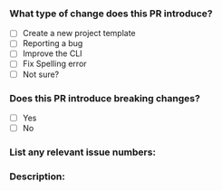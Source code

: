 <!--

Thanks a lot for your interest in contributing to create-fullstack-app! 🎉

Please first discuss the change you wish to make via issue before making a change. It might avoid a waste of your time.

Before submitting your contribution, please take a moment to review this document:
https://github.com/Divlo/create-fullstack-app/blob/master/.github/CONTRIBUTING.md

Please place an x (no spaces - [x]) in all [ ] that apply.

-->

### What type of change does this PR introduce?
- [ ] Create a new project template
- [ ] Reporting a bug
- [ ] Improve the CLI
- [ ] Fix Spelling error
- [ ] Not sure?

### Does this PR introduce breaking changes?
- [ ] Yes
- [ ] No

### List any relevant issue numbers:

### Description:
